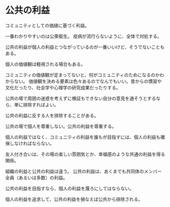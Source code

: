 # 公共の利益

コミュニティとしての価値に基づく利益。

一番わかりやすいのは公衆衛生。
疫病が流行らないように、全体で対処する。

公共の利益が個人の利益とつながっているのが一番いいけど、そうでないこともある。

個人の価値観は軽視される場合もある。

コミュニティの価値観が定まってないと、何がコミュニティのためになるのかわからない。
価値観を決める要素は色々あるのでなんでもいい。昔からの慣習や文化だったり、社会学や心理学の研究成果だったりする。

公共の場で周囲の迷惑を考えずに検証もできない自分の意見を通そうとするなら、単に排除すればよい。

公共の利益に反する人を排除することがある。

公共の場で個人を尊重しない。公共の利益を尊重する。

個人の利益ではなく、コミュニティの利益を誰もが目指すには、個人の利益も確保しなければならない。

友人付き合いは、その場の楽しい雰囲気とか、幸福感のような共通の利益を得る関係。

組織の利益と公共の利益は違う。
公共の利益は、あくまでも共同体のメンバー全員（あるいは多数）の利益。

公共の利益を目指すなら、個人の利益を蔑ろにしてはならない。

個人の利益を追求して、公共の利益を損なえば公共から排除される。
